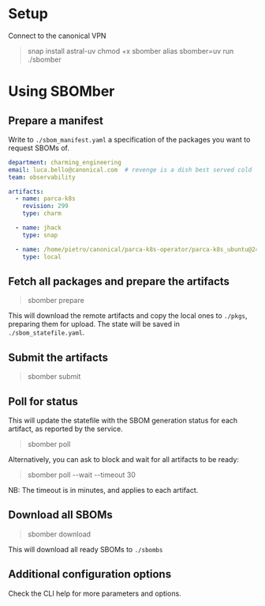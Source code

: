 # Setup

Connect to the canonical VPN

> snap install astral-uv
> chmod +x sbomber
> alias sbomber=uv run ./sbomber


# Using SBOMber
## Prepare a manifest

Write to `./sbom_manifest.yaml` a specification of the packages you want to request SBOMs of.
```yaml
department: charming_engineering
email: luca.bello@canonical.com  # revenge is a dish best served cold
team: observability

artifacts:
  - name: parca-k8s
    revision: 299
    type: charm

  - name: jhack
    type: snap

  - name: /home/pietro/canonical/parca-k8s-operator/parca-k8s_ubuntu@24.04-amd64.charm
    type: local
```


## Fetch all packages and prepare the artifacts

> sbomber prepare

This will download the remote artifacts and copy the local ones to `./pkgs`, preparing them for upload.
The state will be saved in `./sbom_statefile.yaml`.


## Submit the artifacts

> sbomber submit


## Poll for status

This will update the statefile with the SBOM generation status for each artifact, as reported by the service. 
> sbomber poll

Alternatively, you can ask to block and wait for all artifacts to be ready:

> sbomber poll --wait --timeout 30  

NB: The timeout is in minutes, and applies to each artifact.


## Download all SBOMs

> sbomber download
 
This will download all ready SBOMs to `./sbombs`


## Additional configuration options

Check the CLI help for more parameters and options.

